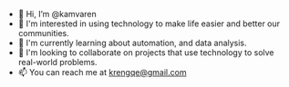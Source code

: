 - 👋 Hi, I’m @kamvaren
- 👀 I'm interested in using technology to make life easier and better our communities.
- 🌱 I'm currently learning about automation, and data analysis.
- 💞️ I'm looking to collaborate on projects that use technology to solve real-world problems.
- 📫 You can reach me at krengqe@gmail.com

<!---
kamvaren/kamvaren is a ✨ special ✨ repository because its `README.md` (this file) appears on your GitHub profile.
You can click the Preview link to take a look at your changes.
--->
